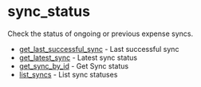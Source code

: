 # sync_status

Check the status of ongoing or previous expense syncs.


* [get_last_successful_sync](getlastsuccessfulsync.md) - Last successful sync
* [get_latest_sync](getlatestsync.md) - Latest sync status
* [get_sync_by_id](getsyncbyid.md) - Get Sync status
* [list_syncs](listsyncs.md) - List sync statuses